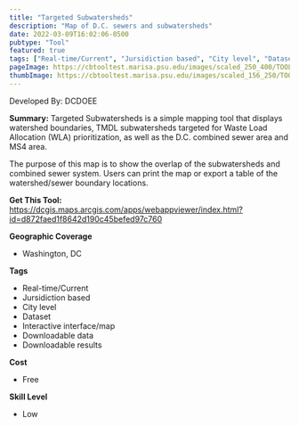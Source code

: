 ```yaml
---
title: "Targeted Subwatersheds"
description: "Map of D.C. sewers and subwatersheds"
date: 2022-03-09T16:02:06-0500
pubtype: "Tool"
featured: true
tags: ["Real-time/Current", "Jursidiction based", "City level", "Dataset", "Interactive interface/map", "Downloadable data", "Downloadable results"]
pageImage: https://cbtooltest.marisa.psu.edu/images/scaled_250_400/TOOLID_82.0_ScreenCapture-1.png
thumbImage: https://cbtooltest.marisa.psu.edu/images/scaled_156_250/TOOLID_82.0_ScreenCapture-1.png
---
```

Developed By: DCDOEE

**Summary:** Targeted Subwatersheds is a simple mapping tool that displays watershed boundaries, TMDL subwatersheds targeted for Waste Load Allocation (WLA) prioritization, as well as the D.C. combined sewer area and MS4 area. 

The purpose of this map is to show the overlap of the subwatersheds and combined sewer system. Users can print the map or export a table of the watershed/sewer boundary locations.


__**Get This Tool:**__ https://dcgis.maps.arcgis.com/apps/webappviewer/index.html?id=d872faed1f8642d190c45befed97c760


__**Geographic Coverage**__
- Washington, DC

__**Tags**__
-  Real-time/Current
-  Jursidiction based
-  City level
-  Dataset
-  Interactive interface/map
-  Downloadable data
-  Downloadable results

__**Cost**__
- Free

__**Skill Level**__
- Low
